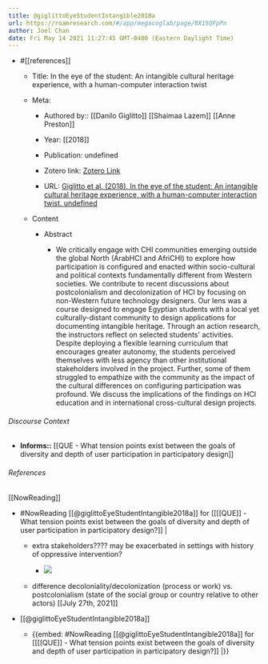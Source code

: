 ```yaml
---
title: @giglittoEyeStudentIntangible2018a
url: https://roamresearch.com/#/app/megacoglab/page/0X15QFpPn
author: Joel Chan
date: Fri May 14 2021 11:27:45 GMT-0400 (Eastern Daylight Time)
---
```


- #[[references]]

    - Title: In the eye of the student: An intangible cultural heritage experience, with a human-computer interaction twist

    - Meta:

        - Authored by:: [[Danilo Giglitto]] [[Shaimaa Lazem]] [[Anne Preston]]

        - Year: [[2018]]

        - Publication: undefined

        - Zotero link: [Zotero Link](zotero://select/items/7_BDRXD2LG)

        - URL: [Giglitto et al. (2018). In the eye of the student: An intangible cultural heritage experience, with a human-computer interaction twist. undefined](https://doi.org/10.1145/3173574.3173864)

    - Content

        - Abstract

            - We critically engage with CHI communities emerging outside the global North (ArabHCI and AfriCHI) to explore how participation is configured and enacted within socio-cultural and political contexts fundamentally different from Western societies. We contribute to recent discussions about postcolonialism and decolonization of HCI by focusing on non-Western future technology designers. Our lens was a course designed to engage Egyptian students with a local yet culturally-distant community to design applications for documenting intangible heritage. Through an action research, the instructors reflect on selected students' activities. Despite deploying a flexible learning curriculum that encourages greater autonomy, the students perceived themselves with less agency than other institutional stakeholders involved in the project. Further, some of them struggled to empathize with the community as the impact of the cultural differences on configuring participation was profound. We discuss the implications of the findings on HCI education and in international cross-cultural design projects.

###### Discourse Context

- **Informs::** [[QUE - What tension points exist between the goals of diversity and depth of user participation in participatory design]]

###### References

[[NowReading]]

- #NowReading [[@giglittoEyeStudentIntangible2018a]] for [[[[QUE]] - What tension points exist between the goals of diversity and depth of user participation in participatory design?]] |

    - extra stakeholders???? may be exacerbated in settings with history of oppressive intervention?

        - ![](https://firebasestorage.googleapis.com/v0/b/firescript-577a2.appspot.com/o/imgs%2Fapp%2Fmegacoglab%2FVue4qYLTx4.png?alt=media&token=5f13607b-e9bc-4a16-a3b1-dbd465b78f8a)

    - difference decoloniality/decolonization (process or work) vs. postcolonialism (state of the social group or country relative to other actors)
[[July 27th, 2021]]

- [[@giglittoEyeStudentIntangible2018a]]

    - {{embed: #NowReading [[@giglittoEyeStudentIntangible2018a]] for [[[[QUE]] - What tension points exist between the goals of diversity and depth of user participation in participatory design?]] |}}
